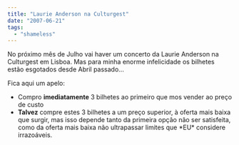 ```yaml
---
title: "Laurie Anderson na Culturgest"
date: "2007-06-21"
tags: 
  - "shameless"
---
```


No próximo mês de Julho vai haver um concerto da Laurie Anderson na Culturgest em Lisboa. Mas para minha enorme infelicidade os bilhetes estão esgotados desde Abril passado...

Fica aqui um apelo:

- Compro **imediatamente** 3 bilhetes ao primeiro que mos vender ao preço de custo
- **Talvez** compre estes 3 bilhetes a um preço superior, à oferta mais baixa que surgir, mas isso depende tanto da primeira opção não ser satisfeita, como da oferta mais baixa não ultrapassar limites que \*EU\* considere irrazoáveis.
